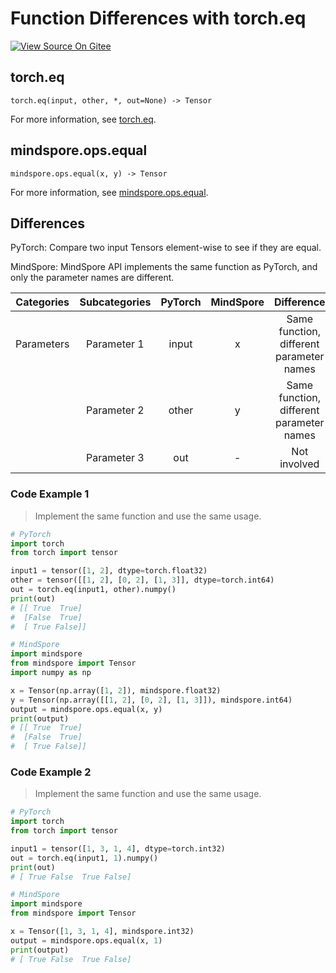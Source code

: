 # Function Differences with torch.eq

[![View Source On Gitee](https://mindspore-website.obs.cn-north-4.myhuaweicloud.com/website-images/r1.11/resource/_static/logo_source_en.png)](https://gitee.com/mindspore/docs/blob/r1.11/docs/mindspore/source_en/note/api_mapping/pytorch_diff/equal.md)

## torch.eq

```text
torch.eq(input, other, *, out=None) -> Tensor
```

For more information, see [torch.eq](https://pytorch.org/docs/1.8.1/generated/torch.eq.html).

## mindspore.ops.equal

```text
mindspore.ops.equal(x, y) -> Tensor
```

For more information, see [mindspore.ops.equal](https://www.mindspore.cn/docs/en/r1.11/api_python/ops/mindspore.ops.equal.html).

## Differences

PyTorch: Compare two input Tensors element-wise to see if they are equal.

MindSpore: MindSpore API implements the same function as PyTorch, and only the parameter names are different.

| Categories | Subcategories |PyTorch | MindSpore | Difference |
| :-: | :-: | :-: | :-: |:-:|
|Parameters | Parameter 1 | input | x |Same function, different parameter names |
| | Parameter 2 | other | y |Same function, different parameter names |
| | Parameter 3 | out | - |Not involved |

### Code Example 1

> Implement the same function and use the same usage.

```python
# PyTorch
import torch
from torch import tensor

input1 = tensor([1, 2], dtype=torch.float32)
other = tensor([[1, 2], [0, 2], [1, 3]], dtype=torch.int64)
out = torch.eq(input1, other).numpy()
print(out)
# [[ True  True]
#  [False  True]
#  [ True False]]

# MindSpore
import mindspore
from mindspore import Tensor
import numpy as np

x = Tensor(np.array([1, 2]), mindspore.float32)
y = Tensor(np.array([[1, 2], [0, 2], [1, 3]]), mindspore.int64)
output = mindspore.ops.equal(x, y)
print(output)
# [[ True  True]
#  [False  True]
#  [ True False]]
```

### Code Example 2

> Implement the same function and use the same usage.

```python
# PyTorch
import torch
from torch import tensor

input1 = tensor([1, 3, 1, 4], dtype=torch.int32)
out = torch.eq(input1, 1).numpy()
print(out)
# [ True False  True False]

# MindSpore
import mindspore
from mindspore import Tensor

x = Tensor([1, 3, 1, 4], mindspore.int32)
output = mindspore.ops.equal(x, 1)
print(output)
# [ True False  True False]
```

